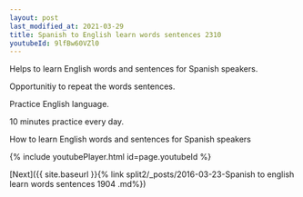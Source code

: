 ```yaml
---
layout: post
last_modified_at: 2021-03-29
title: Spanish to English learn words sentences 2310 
youtubeId: 9lfBw60VZl0
---
```

 
 
Helps to learn English words and sentences for Spanish speakers.

Opportunitiy to repeat the words sentences. 

Practice English language. 
 
10 minutes practice every day. 
 
How to learn English words and sentences for Spanish speakers 
 
{% include youtubePlayer.html id=page.youtubeId %}
 
 
[Next]({{ site.baseurl }}{% link  split2/_posts/2016-03-23-Spanish to english learn words sentences 1904 .md%})
 
